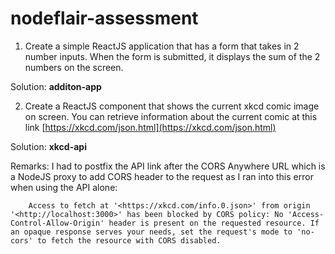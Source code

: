 # nodeflair-assessment

1. Create a simple ReactJS application that has a form that takes in 2 number inputs. When the form is submitted, it displays the sum of the 2 numbers on the screen.

Solution: **additon-app** 



2. Create a ReactJS component that shows the current xkcd comic image on screen. You can retrieve information about the current comic at this link [https://xkcd.com/json.html](https://xkcd.com/json.html)

Solution: **xkcd-api**

Remarks: I had to postfix the API link after the CORS Anywhere URL which is a NodeJS proxy to add CORS header to the request as I ran into this error when using the API alone:

        Access to fetch at '<https://xkcd.com/info.0.json>' from origin '<http://localhost:3000>' has been blocked by CORS policy: No 'Access-Control-Allow-Origin' header is present on the requested resource. If an opaque response serves your needs, set the request's mode to 'no-cors' to fetch the resource with CORS disabled.
